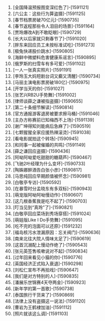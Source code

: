 
1. [全国降温预报图变深红色了]-[1591121]
1. [六公主：这些行为算盗摄]-[1591125]
1. [春节档票房破70亿元]-[1590735]
1. [春节返程那些令人泪目的场景]-[1591164]
1. [贾玲爆改A到不敢眨眼]-[1590729]
1. [长大以后家就只剩春节了]-[1591020]
1. [胖东来回应员工未按标准试吃]-[1591273]
1. [极兔快递股价跳水]-[1590805]
1. [海鲜中微塑料危害健康系谣言]-[1590895]
1. [俄罗斯的扫雪车有多可爱]-[1591102]
1. [一人一张真实照片]-[1591191]
1. [李玲玉大妈短剧台词又癫又清醒]-[1590734]
1. [马丽主演电影票房破180亿]-[1590975]
1. [开学当天的你]-[1591027]
1. [张艺兴RB2U手势舞]-[1591002]
1. [律师谈薛之谦被指盗摄]-[1590655]
1. [第二十条细节解读]-[1590814]
1. [官方通报游客退房被要求擦马桶]-[1591046]
1. [主办方称赛前已知梅西不上场]-[1591139]
1. [谢广坤得知刘能病后急麻了]-[1590519]
1. [七颗猩猩全家应援热辣滚烫]-[1591038]
1. [看电影就拍这个转场]-[1590945]
1. [和同事一起被催婚的共鸣]-[1591149]
1. [薛之谦回应盗摄]-[1590436]
1. [阿呦阿呦爱吃甜甜的糖葫芦]-[1590467]
1. [飞驰2叶经理为什么变坏]-[1590733]
1. [陶姝娜醉酒告白张小彦]-[1590817]
1. [马思纯回应早期颜值被怀念]-[1590981]
1. [白敬亭专访]-[1590592]
1. [在暴雪时分孟晓东有多双标]-[1590943]
1. [萌宠版阿呦阿呦慢动作]-[1590607]
1. [这几根香蕉我是吃不起了]-[1590703]
1. [叮当见到“真玲”了]-[1590821]
1. [白敬亭回应菜场到秀场穿搭]-[1591024]
1. [萌娃版Like I Do手势舞]-[1591095]
1. [吃不完的泡面可以还原]-[1591232]
1. [福岛核污水泄漏原因：忘关阀门]-[1590636]
1. [南来北往大院人情味太足了]-[1590619]
1. [这首沉溺配上慢动作绝了]-[1590543]
1. [张元英签售咳嗽说对不起]-[1590834]
1. [过年回来看见小猫的你]-[1590776]
1. [英国经济正式陷入衰退]-[1590298]
1. [刘松仁宣布不再拍戏]-[1590647]
1. [我们是对方特别的人]-[1590835]
1. [潘展乐世锦赛4天夺两金]-[1590923]
1. [新年学的第一首歌]-[1590738]
1. [泰国旅行干货来了]-[1590869]
1. [法律上没有盗摄这一说法]-[1591120]
1. [曹岩为王鹤棣加油]-[1591112]
1. [照片就该这么调]-[1591103]